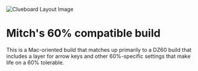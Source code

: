 ![Clueboard Layout Image](http://i.imgur.com/7oZCsHF.png)

# Mitch's 60% compatible build

This is a Mac-oriented build that matches up primarily to a DZ60 build that includes
a layer for arrow keys and other 60%-specific settings that make life on a 60% tolerable.
